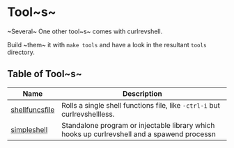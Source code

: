 Tool~s~
=======
~Several~ One other tool~s~ comes with curlrevshell.

Build ~them~ it with `make tools` and have a look in the resultant `tools`
directory.

Table of Tool~s~
----------------
Name                                                       | Description
-----------------------------------------------------------|------------
[shellfuncsfile](../lib/shellfuncsfile/cmd/shellfuncsfile) | Rolls a single shell functions file, like `-ctrl-i` but curlrevshellless.
[simpleshell](../lib/simpleshell/cmd/simpleshell)          | Standalone program or injectable library which hooks up curlrevshell and a spawend processn
